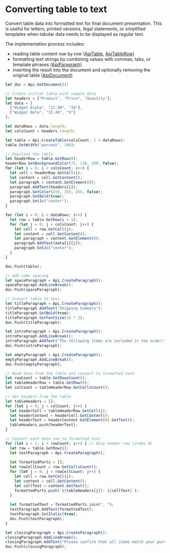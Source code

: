 # Converting table to text

Convert table data into formatted text for final document presentation. This is useful for letters, printed versions, legal statements, or simplified templates when tabular data needs to be displayed as regular text.

The implementation process includes:

- reading table content row by row ([ApiTable](/docs/office-api/usage-api/text-document-api/ApiTable/ApiTable.md), [ApiTableRow](/docs/office-api/usage-api/text-document-api/ApiTableRow/ApiTableRow.md))
- formatting text strings by combining values with commas, tabs, or template phrases ([ApiParagraph](/docs/office-api/usage-api/text-document-api/ApiParagraph/ApiParagraph.md))
- inserting the result into the document and optionally removing the original table ([ApiDocument](/docs/office-api/usage-api/text-document-api/ApiDocument/ApiDocument.md))

```ts editor-docx zoom=60
let doc = Api.GetDocument();

// Create initial table with sample data
let headers = ["Product", "Price", "Quantity"];
let data = [
  ["Widget Alpha", "12.99", "10"],
  ["Widget Beta", "15.49", "5"]
];

let dataRows = data.length;
let colsCount = headers.length;

let table = Api.CreateTable(colsCount, 1 + dataRows);
table.SetWidth("percent", 100);

// Populate the table
let headerRow = table.GetRow(0);
headerRow.SetBackgroundColor(75, 136, 209, false);
for (let i = 0; i < colsCount; i++) {
  let cell = headerRow.GetCell(i);
  let content = cell.GetContent();
  let paragraph = content.GetElement(0);
  paragraph.AddText(headers[i]);
  paragraph.SetColor(255, 255, 255, false);
  paragraph.SetBold(true);
  paragraph.SetJc("center");
}

for (let i = 0; i < dataRows; i++) {
  let row = table.GetRow(i + 1);
  for (let j = 0; j < colsCount; j++) {
    let cell = row.GetCell(j);
    let content = cell.GetContent();
    let paragraph = content.GetElement(0);
    paragraph.AddText(data[i][j]);
    paragraph.SetJc("center");
  }
}

doc.Push(table);

// Add some spacing
let spaceParagraph = Api.CreateParagraph();
spaceParagraph.AddLineBreak();
doc.Push(spaceParagraph);

// Convert table to text
let titleParagraph = Api.CreateParagraph();
titleParagraph.AddText("Shipping Summary");
titleParagraph.SetBold(true);
titleParagraph.SetFontSize(16 * 2);
doc.Push(titleParagraph);

let introParagraph = Api.CreateParagraph();
introParagraph.AddLineBreak();
introParagraph.AddText("The following items are included in the order:");
doc.Push(introParagraph);

let emptyParagraph = Api.CreateParagraph();
emptyParagraph.AddLineBreak();
doc.Push(emptyParagraph);

// Read data from the table and convert to formatted text
let rowCount = table.GetRowsCount();
let tableHeaderRow = table.GetRow(0);
let colCount = tableHeaderRow.GetCellsCount();

// Get headers from the table
let tableHeaders = [];
for (let j = 0; j < colCount; j++) {
  let headerCell = tableHeaderRow.GetCell(j);
  let headerContent = headerCell.GetContent();
  let headerText = headerContent.GetElement(0).GetText();
  tableHeaders.push(headerText);
}

// Convert each data row to formatted text
for (let i = 1; i < rowCount; i++) { // Skip header row (index 0)
  let row = table.GetRow(i);
  let textParagraph = Api.CreateParagraph();
  
  let formattedParts = [];
  let rowCellCount = row.GetCellsCount();
  for (let j = 0; j < rowCellCount; j++) {
    let cell = row.GetCell(j);
    let content = cell.GetContent();
    let cellText = content.GetText();
    formattedParts.push(`${tableHeaders[j]}: ${cellText}`);
  }
  
  let formattedText = formattedParts.join(", ");
  textParagraph.AddText(formattedText);
  textParagraph.SetItalic(true);
  doc.Push(textParagraph);
}

let closingParagraph = Api.CreateParagraph();
closingParagraph.AddLineBreak();
closingParagraph.AddText("Please confirm that all items match your purchase request.");
doc.Push(closingParagraph);
```
